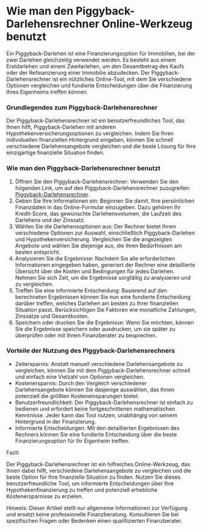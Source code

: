 Wie man den Piggyback-Darlehensrechner Online-Werkzeug benutzt
==============================================================

Ein Piggyback-Darlehen ist eine Finanzierungsoption für Immobilien, bei der zwei Darlehen gleichzeitig verwendet werden. Es besteht aus einem Erstdarlehen und einem Zweitarlehen, um den Gesamtbetrag des Kaufs oder der Refinanzierung einer Immobilie abzudecken. Der Piggyback-Darlehensrechner ist ein nützliches Online-Tool, mit dem Sie verschiedene Optionen vergleichen und fundierte Entscheidungen über die Finanzierung Ihres Eigenheims treffen können.

### Grundlegendes zum Piggyback-Darlehensrechner

Der Piggyback-Darlehensrechner ist ein benutzerfreundliches Tool, das Ihnen hilft, Piggyback-Darlehen mit anderen Hypothekenversicherungsoptionen zu vergleichen. Indem Sie Ihren individuellen finanziellen Hintergrund eingeben, können Sie schnell verschiedene Darlehensangebote vergleichen und die beste Lösung für Ihre einzigartige finanzielle Situation finden.

### Wie man den Piggyback-Darlehensrechner benutzt

1. Öffnen Sie den Piggyback-Darlehensrechner: Verwenden Sie den folgenden Link, um auf den Piggyback-Darlehensrechner zuzugreifen: [Piggyback-Darlehensrechner](https://www.onlinecalculatorsfree.com/de/financial/piggyback-loan-calculator.html).
2. Geben Sie Ihre Informationen ein: Beginnen Sie damit, Ihre persönlichen Finanzdaten in das Online-Formular einzugeben. Dazu gehören Ihr Kredit-Score, das gewünschte Darlehensvolumen, die Laufzeit des Darlehens und der Zinssatz.
3. Wählen Sie die Darlehensoptionen aus: Der Rechner bietet Ihnen verschiedene Optionen zur Auswahl, einschließlich Piggyback-Darlehen und Hypothekenversicherung. Vergleichen Sie die angezeigten Angebote und wählen Sie diejenige aus, die Ihren Bedürfnissen am besten entspricht.
4. Analysieren Sie die Ergebnisse: Nachdem Sie alle erforderlichen Informationen eingegeben haben, generiert der Rechner eine detaillierte Übersicht über die Kosten und Bedingungen für jedes Darlehen. Nehmen Sie sich Zeit, um die Ergebnisse sorgfältig zu analysieren und zu vergleichen.
5. Treffen Sie eine informierte Entscheidung: Basierend auf den berechneten Ergebnissen können Sie nun eine fundierte Entscheidung darüber treffen, welches Darlehen am besten zu Ihrer finanziellen Situation passt. Berücksichtigen Sie Faktoren wie monatliche Zahlungen, Zinssätze und Gesamtkosten.
6. Speichern oder drucken Sie die Ergebnisse: Wenn Sie möchten, können Sie die Ergebnisse speichern oder ausdrucken, um sie später zu überprüfen oder mit Ihrem Finanzberater zu besprechen.

### Vorteile der Nutzung des Piggyback-Darlehensrechners

- Zeitersparnis: Anstatt manuell verschiedene Darlehensangebote zu vergleichen, können Sie mit dem Piggyback-Darlehensrechner schnell und einfach eine Vielzahl von Optionen vergleichen.
- Kostenersparnis: Durch den Vergleich verschiedener Darlehensangebote können Sie dasjenige auswählen, das Ihnen potenziell die größten Kosteneinsparungen bietet.
- Benutzerfreundlichkeit: Der Piggyback-Darlehensrechner ist einfach zu bedienen und erfordert keine fortgeschrittenen mathematischen Kenntnisse. Jeder kann das Tool nutzen, unabhängig von seinem Hintergrund in der Finanzierung.
- Informierte Entscheidungen: Mit den detaillierten Ergebnissen des Rechners können Sie eine fundierte Entscheidung über die beste Finanzierungsoption für Ihr Eigenheim treffen.

Fazit:

Der Piggyback-Darlehensrechner ist ein hilfreiches Online-Werkzeug, das Ihnen dabei hilft, verschiedene Darlehensangebote zu vergleichen und die beste Option für Ihre finanzielle Situation zu finden. Nutzen Sie dieses benutzerfreundliche Tool, um informierte Entscheidungen über Ihre Hypothekenfinanzierung zu treffen und potenziell erhebliche Kostenersparnisse zu erzielen.

Hinweis: Dieser Artikel stellt nur allgemeine Informationen zur Verfügung und ersetzt keine professionelle Finanzberatung. Konsultieren Sie bei spezifischen Fragen oder Bedenken einen qualifizierten Finanzberater.